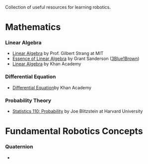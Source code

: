 
Collection of useful resources for learning robotics. 

#  Mathematics

### Linear Algebra
- [Linear Algebra](https://ocw.mit.edu/courses/18-06-linear-algebra-spring-2010/) by Prof. Gilbert Strang at MIT
- [Essence of Linear Algebra](https://www.3blue1brown.com/topics/linear-algebra) by Grant Sanderson ([3Blue1Brown](https://www.youtube.com/@3blue1brown))
- [Linear Algebra](https://www.khanacademy.org/math/linear-algebra) by Khan Academy
### Differential Equation
- [Differential Equation](https://www.khanacademy.org/math/differential-equations)by Khan Academy
### Probability Theory
- [Statistics 110: Probability](https://www.youtube.com/playlist?list=PL2SOU6wwxB0uwwH80KTQ6ht66KWxbzTIo) by Joe Blitzstein at Harvard University

# Fundamental Robotics Concepts

### Quaternion
- 



